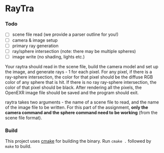 RayTra
===

### Todo
- [ ] scene file read (we provide a parser outline for you!)
- [ ] camera & image setup
- [ ] primary ray generation
- [ ] ray/sphere intersection (note: there may be multiple spheres)
- [ ] image write (no shading, lights etc.)

Your raytra should read in the scene file, build the camera model and set up the image, and
generate rays - 1 for each pixel. For any pixel, if there is a ray-sphere intersection, the color
for that pixel should be the diffuse RGB color of any sphere that is hit. If there is no ray ray-sphere
intersection, the color of that pixel should be black. After rendering all the pixels, the
OpenEXR image file should be saved and the program should exit.

raytra takes two arguments - the name of a scene file to read, and the name of the image file
to be written. For this part of the assignment, **only the camera command and the sphere command need
to be working** (from the scene file format).


### Build
This project uses [cmake](https://cmake.org/) for building the binary. Run `cmake .` followed by `make` to build.

